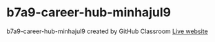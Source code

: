 # b7a9-career-hub-minhajul9
b7a9-career-hub-minhajul9 created by GitHub Classroom
<a href='https://meek-taffy-5d110c.netlify.app/'> Live website</a>
